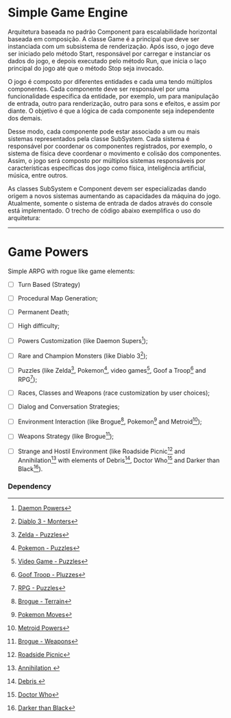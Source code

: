 # Simple Game Engine

Arquitetura baseada no padrão Component para escalabilidade horizontal baseada em composição. A classe Game é a principal que deve ser instanciada com um subsistema de renderização. Após isso, o jogo deve ser iniciado pelo método Start, responsável por carregar e instanciar os dados do jogo, e depois executado pelo método Run, que inicia o laço principal do jogo até que o método Stop seja invocado.

O jogo é composto por diferentes entidades e cada uma tendo múltiplos componentes. Cada componente deve ser responsável por uma funcionalidade específica da entidade, por exemplo, um para manipulação de entrada, outro para renderização, outro para sons e efeitos, e assim por diante. O objetivo é que a lógica de cada componente seja independente dos demais.

Desse modo, cada componente pode estar associado a um ou mais sistemas representados pela classe SubSystem. Cada sistema é responsável por coordenar os componentes registrados, por exemplo, o sistema de física deve coordenar o movimento e colisão dos componentes. Assim, o jogo será composto por múltiplos sistemas responsáveis por características específicas dos jogo como física, inteligência artificial, música, entre outros.

As classes SubSystem e Component devem ser especializadas dando origem a novos sistemas aumentando as capacidades da máquina do jogo. Atualmente, somente o sistema de entrada de dados através do console está implementado. O trecho de código abaixo exemplifica o uso do arquitetura:

---


# Game Powers

Simple ARPG with rogue like game elements:
- [ ] Turn Based (Strategy)
- [ ] Procedural Map Generation;
- [ ] Permanent Death;
- [ ] High difficulty;
- [ ] Powers Customization (like Daemon Supers[^1]);
- [ ] Rare and Champion Monsters (like Diablo 3[^2]);
- [ ] Puzzles (like Zelda[^3], Pokemon[^4], video games[^5], Goof a Troop[^16] and RPG[^6]);
- [ ] Races, Classes and Weapons (race customization by user choices);
- [ ] Dialog and Conversation Strategies;
- [ ] Environment Interaction (like Brogue[^14], Pokemon[^13] and Metroid[^15]);
- [ ] Weapons Strategy (like Brogue[^12]);
- [ ] Strange and Hostil Environment (like Roadside Picnic[^7] and Annihilation[^8] with elements of Debris[^9], Doctor Who[^10] and Darker than Black[^19]).


[^1]: [Daemon Powers](https://wiki.daemon.com.br/index.php?title=Supers_RPG)
[^2]: [Diablo 3 - Monters](https://www.reddit.com/r/Diablo/comments/tuhcc/whats_the_difference_between_champion_rare_and/)
[^3]: [Zelda - Puzzles](https://gamerant.com/zelda-hardest-puzzles-how-to-solve/)
[^4]: [Pokemon - Puzzles](https://www.thegamer.com/pokemon-hardest-puzzles-across-all-games-ranked/)
[^5]: [Video Game - Puzzles](https://www.denofgeek.com/games/hardest-video-game-puzzles/)
[^6]: [RPG - Puzzles](https://www.reddit.com/r/rpg/comments/1l72cw/10000_greatest_traps_puzzles/)
[^7]: [Roadside Picnic](https://en.wikipedia.org/wiki/Roadside_Picnic)
[^8]: [Annihilation ](https://en.wikipedia.org/wiki/Annihilation_(VanderMeer_novel))
[^9]: [Debris ](https://en.wikipedia.org/wiki/Debris_(TV_series))
[^10]: [Doctor Who](https://pt.wikipedia.org/wiki/Doctor_Who)
[^12]: [Brogue - Weapons](https://brogue.fandom.com/wiki/Category:Weapon)
[^13]: [Pokemon Moves](https://bulbapedia.bulbagarden.net/wiki/Field_move)
[^14]: [Brogue - Terrain](https://brogue.fandom.com/wiki/Terrain_Features)
[^15]: [Metroid Powers](https://metroid.fandom.com/wiki/Super_Metroid#Power-ups_and_suit_upgrades)
[^16]: [Goof Troop - Pluzzes](http://playingwithsuperpower.com/goof-troop-review/)
[^17]: [ANSI Escape Codes](https://gist.github.com/fnky/458719343aabd01cfb17a3a4f7296797)
[^18]: [Rogue Like with Rust](https://bfnightly.bracketproductions.com/chapter_0.html)
[^19]: [Darker than Black](https://en.wikipedia.org/wiki/Darker_than_Black)


[^11]: [Solarus ](https://www.solarus-games.org/)
[^31]: [Configure Key GIT](https://roelofjanelsinga.com/articles/how-to-setup-gpg-signing-keys-in-github/#:~:text=How%20to%20get%20the%20verified%20flag%20on%20your,use%20your%20GPG%20key%20to%20sign%20commits%20)
[^20]: [triangle rasterization](http://www.sunshine2k.de/coding/java/TriangleRasterization/TriangleRasterization.html)
[^21]: [line rasterization](https://www.javatpoint.com/computer-graphics-bresenhams-line-algorithm)
[^22]: [Field of View](https://www.researchgate.net/publication/347719548_New_Algorithms_for_Computing_Field_of_Vision_over_2D_Grids)
[^23]: [Field of View - Rogue](http://www.roguebasin.com/index.php/Comparative_study_of_field_of_view_algorithms_for_2D_grid_based_worlds)
[^24]: [Game Algorithms](https://www.phstudios.com/game-algorithm-series/)
[^25]: [Brogue](https://sites.google.com/site/broguegame/)
[^26]: [Multiple Body](https://www.gridsagegames.com/blog/2020/04/developing-multitile-creatures-roguelikes/)
[^27]: [IA] (http://www.roguebasin.com/index.php/Roguelike_Intelligence_-_Stateless_AIs)
[^28]: [IA - path](https://news.ycombinator.com/item?id=22848888)
[^29]: [Dijkstra map](http://www.roguebasin.com/index.php?title=The_Incredible_Power_of_Dijkstra_Maps)
[^30]: [Dijkstra map - Rogue Basin](http://www.roguebasin.com/index.php/Dijkstra_Maps_Visualized)

### Dependency